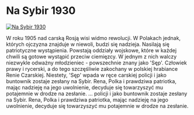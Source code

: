 Na Sybir 1930 
=============
[![Na Sybir 1930 ](http://vidos.pl/images/player.gif)](http://vidos.pl/na-sybir-1930)

 W roku 1905 nad carską Rosją wisi widmo rewolucji. W Polakach jednak, których ojczyzna znajduje w niewoli, budzi się nadzieja. Nasilają się patriotyczne wystąpienia. Powstają oddziały wojskowe, które w każdej chwili są gotowe wystąpić przeciw ciemięzcy. W jednym z nich walczy niezwykle odważny młodzieniec - powszechnie znany jako 'Sęp'. Człowiek prawy i rycerski, a do tego szczęśliwie zakochany w polskiej hrabiance Renie Czarskiej. Niestety, 'Sęp' wpada w ręce carskiej policji i jako buntownik zostaje zesłany na Sybir. Rena, Polka i prawdziwa patriotka, mając nadzieję na jego uwolnienie, decyduje się towarzyszyć mu potajemnie w drodze na zesłanie.  ... policji i jako buntownik zostaje zesłany na Sybir. Rena, Polka i prawdziwa patriotka, mając nadzieję na jego uwolnienie, decyduje się towarzyszyć mu potajemnie w drodze na zesłanie.
